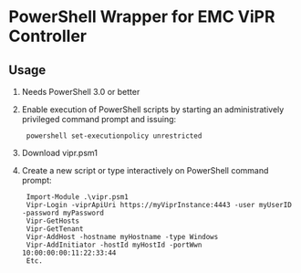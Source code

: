 PowerShell Wrapper for EMC ViPR Controller
==========================================

Usage
-----
1. Needs PowerShell 3.0 or better

2. Enable execution of PowerShell scripts by starting an administratively privileged command prompt and issuing:

        powershell set-executionpolicy unrestricted
    
3. Download vipr.psm1

4. Create a new script or type interactively on PowerShell command prompt:

        Import-Module .\vipr.psm1
        Vipr-Login -viprApiUri https://myViprInstance:4443 -user myUserID -password myPassword
        Vipr-GetHosts
        Vipr-GetTenant
        Vipr-AddHost -hostname myHostname -type Windows
        Vipr-AddInitiator -hostId myHostId -portWwn 10:00:00:00:11:22:33:44
        Etc.

